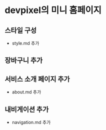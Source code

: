 # devpixel의 미니 홈페이지



## 스타일 구성
+ style.md 추가


## 장바구니 추가

## 서비스 소개 페이지 추가
- about.md 추가


## 내비게이션 추가
- navigation.md 추가



